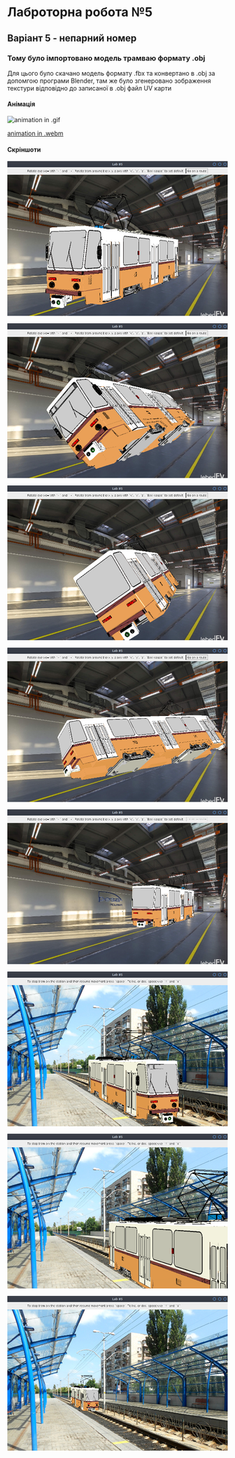 # Лаброторна робота №5

## Варіант 5 - непарний номер
### Тому було імпортовано модель трамваю формату .obj
Для цього було скачано модель формату .fbx та конвертано в .obj
за допомгою програми Blender, там же було згенеровано зображення
текстури відповідно до записаної в .obj файл UV карти


#### Анімація
![animation in .gif](img/animation.gif)

[animation in .webm](img/animation.webm)

#### Скріншоти 
![lab](img/img1.png)

![lab](img/img2.png)

![lab](img/img3.png)

![lab](img/img4.png)

![lab](img/img5.png)

![lab](img/img6.png)

![lab](img/img7.png)

![lab](img/img8.png)
